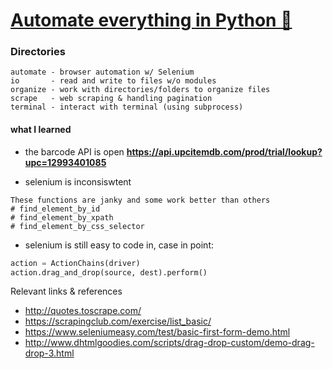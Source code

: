 # [Automate everything in Python :snake:](https://www.linkedin.com/learning/using-python-for-automation/)

### Directories
```
automate - browser automation w/ Selenium
io       - read and write to files w/o modules
organize - work with directories/folders to organize files
scrape   - web scraping & handling pagination
terminal - interact with terminal (using subprocess)
```

#### what I learned
- the barcode API is open
**https://api.upcitemdb.com/prod/trial/lookup?upc=12993401085**

- selenium is inconsiswtent
```
These functions are janky and some work better than others
# find_element_by_id
# find_element_by_xpath
# find_element_by_css_selector
```

- selenium is still easy to code in, case in point:
```python
action = ActionChains(driver)
action.drag_and_drop(source, dest).perform()
```

Relevant links & references
- http://quotes.toscrape.com/
- https://scrapingclub.com/exercise/list_basic/
- https://www.seleniumeasy.com/test/basic-first-form-demo.html
- http://www.dhtmlgoodies.com/scripts/drag-drop-custom/demo-drag-drop-3.html